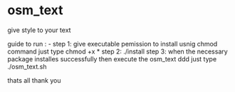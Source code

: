 # osm_text
give style to your text

guide to run : -
step 1: give executable pemission to install usnig chmod command just type
          chmod +x *
step 2: ./install
step 3: when the necessary package installes successfully then execute the osm_text             ddd
         just type ./osm_text.sh
 
 thats all
  thank you
